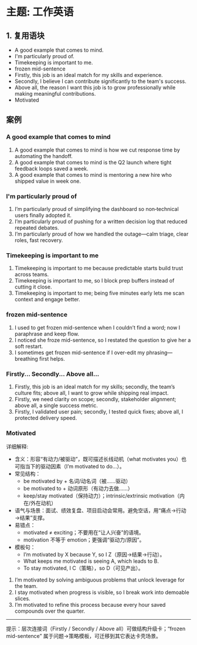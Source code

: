 # 主题: 工作英语
## 1. 复用语块
- A good example that comes to mind. 
- I'm particularly proud of.
- Timekeeping is important to me.
- frozen mid-sentence
- Firstly, this job is an ideal match for my skills and experience.
- Secondly, I believe I can contribute significantly to the team's success.
- Above all, the reason I want this job is to grow professionally while making meaningful contributions.
- Motivated

## 案例
### A good example that comes to mind
1. A good example that comes to mind is how we cut response time by automating the handoff.
2. A good example that comes to mind is the Q2 launch where tight feedback loops saved a week.
3. A good example that comes to mind is mentoring a new hire who shipped value in week one.

### I'm particularly proud of
1. I’m particularly proud of simplifying the dashboard so non‑technical users finally adopted it.
2. I’m particularly proud of pushing for a written decision log that reduced repeated debates.
3. I’m particularly proud of how we handled the outage—calm triage, clear roles, fast recovery.

### Timekeeping is important to me
1. Timekeeping is important to me because predictable starts build trust across teams.
2. Timekeeping is important to me, so I block prep buffers instead of cutting it close.
3. Timekeeping is important to me; being five minutes early lets me scan context and engage better.

### frozen mid-sentence
1. I used to get frozen mid-sentence when I couldn’t find a word; now I paraphrase and keep flow.
2. I noticed she froze mid-sentence, so I restated the question to give her a soft restart.
3. I sometimes get frozen mid-sentence if I over-edit my phrasing—breathing first helps.

### Firstly... Secondly... Above all...
1. Firstly, this job is an ideal match for my skills; secondly, the team’s culture fits; above all, I want to grow while shipping real impact.
2. Firstly, we need clarity on scope; secondly, stakeholder alignment; above all, a single success metric.
3. Firstly, I validated user pain; secondly, I tested quick fixes; above all, I protected delivery speed.

### Motivated
详细解释:

- 含义：形容“有动力/被驱动”，既可描述长线动机（what motivates you）也可指当下的驱动因素（I’m motivated to do…）。
- 常见结构：
	- be motivated by + 名词/动名词（被……驱动）
	- be motivated to + 动词原形（有动力去做……）
	- keep/stay motivated（保持动力）；intrinsic/extrinsic motivation（内在/外在动机）
- 语气与场景：面试、绩效复盘、项目启动会常用。避免空话，用“痛点→行动→结果”支撑。
- 易错点：
	- motivated ≠ exciting；不要用在“让人兴奋”的语境。
	- motivation 不等于 emotion；更强调“驱动力/原因”。
- 模板句：
	- I’m motivated by X because Y, so I Z（原因→结果→行动）。
	- What keeps me motivated is seeing A, which leads to B.
	- To stay motivated, I C（策略），so D（可见产出）。

1. I’m motivated by solving ambiguous problems that unlock leverage for the team.
2. I stay motivated when progress is visible, so I break work into demoable slices.
3. I’m motivated to refine this process because every hour saved compounds over the quarter.

---
提示：层次连接词（Firstly / Secondly / Above all）可做结构升级卡；“frozen mid-sentence” 属于问题→策略模板，可迁移到其它表达卡壳场景。
